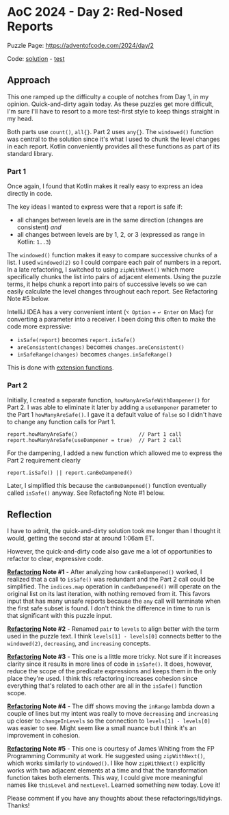 # AoC 2024 - Day 2: Red-Nosed Reports

Puzzle Page: https://adventofcode.com/2024/day/2

Code: [solution](Day02.kt) - [test](../../../../../../test/kotlin/lacar/junilu/aoc2024/day02/Day02Test.kt)

## Approach

This one ramped up the difficulty a couple of notches from Day 1, in my opinion. Quick-and-dirty again today. As these puzzles get more difficult, I'm sure I'll have to resort to a more test-first style to keep things straight in my head.

Both parts use `count()`, `all{}`. Part 2 uses `any{}`. The `windowed()` function was central to the solution since it's what I used to chunk the level changes in each report. Kotlin conveniently provides all these functions as part of its standard library.

### Part 1

Once again, I found that Kotlin makes it really easy to express an idea directly in code.

The key ideas I wanted to express were that a report is safe if: 
- all changes between levels are in the same direction (changes are consistent) _and_
- all changes between levels are by 1, 2, or 3 (expressed as range in Kotlin: `1..3`)

The `windowed()` function makes it easy to compare successive chunks of a list. I used `windowed(2)` so I could compare each pair of numbers in a report. In a late refactoring, I switched to using `zipWithNext()` which more specifically chunks the list into pairs of adjacent elements. Using the puzzle terms, it helps chunk a report into pairs of successive levels so we can easily calculate the level changes throughout each report. See Refactoring Note #5 below.

IntelliJ IDEA has a very convenient intent (`⌥ Option` + `↩ Enter` on Mac) for converting a parameter into a receiver. I been doing this often to make the code more expressive: 

* `isSafe(report)` becomes `report.isSafe()`
* `areConsistent(changes)` becomes `changes.areConsistent()`
* `inSafeRange(changes)` becomes `changes.inSafeRange()`

This is done with [extension functions](https://kotlinlang.org/docs/extensions.html).

### Part 2

Initially, I created a separate function, `howManyAreSafeWithDampener()` for Part 2. I was able to eliminate it later by adding 
a `useDampener` parameter to the Part 1 `howManyAreSafe()`. I gave it a default value of `false` so I didn't have to change any function calls for Part 1.
 
    report.howManyAreSafe()                    // Part 1 call
    report.howManyAreSafe(useDampener = true)  // Part 2 call 

For the dampening, I added a new function which allowed me to express the Part 2 requirement clearly

    report.isSafe() || report.canBeDampened()

Later, I simplified this because the `canBeDampened()` function eventually called `isSafe()` anyway. See Refactofing Note #1 below.

## Reflection

I have to admit, the quick-and-dirty solution took me longer than I thought it would, getting the second star at around 1:06am ET.

However, the quick-and-dirty code also gave me a lot of opportunities to refactor to clear, expressive code. 

**[Refactoring](https://github.com/jlacar/aoc-in-kotlin-all/commit/23c254f935139ccddced9f022d7a54c3b0b99ebd) Note #1** - After analyzing how `canBeDampened()` worked, I realized that a call to `isSafe()` was redundant and the Part 2 call could be simplified. The `indices.map` operation in `canBeDampened()` will operate on the original list on its last iteration, with nothing removed from it. This favors input that has many unsafe reports because the `any` call will terminate when the first safe subset is found. I don't think the difference in time to run is that significant with this puzzle input.

**[Refactoring](https://github.com/jlacar/aoc-in-kotlin-all/commit/73a52a51d13aade522098186968169ae185a76af) Note #2** - Renamed `pair` to `levels` to align better with the term used in the puzzle text. I think `levels[1] - levels[0]` connects better to the `windowed(2)`, `decreasing`, and `increasing` concepts. 

**[Refactoring](https://github.com/jlacar/aoc-in-kotlin-all/commit/eed5fb34899a527fea672132051577808487cc5f) Note #3** - This one is a little more tricky. Not sure if it increases clarity since it results in more lines of code in `isSafe()`. It does, however, reduce the scope of the predicate expressions and keeps them in the only place they're used. I think this refactoring increases cohesion since everything that's related to each other are all in the `isSafe()` function scope. 

**[Refactoring](https://github.com/jlacar/aoc-in-kotlin-all/commit/45314991a52f19f3d1d432778499033d0720f483) Note #4** - The diff shows moving the `inRange` lambda down a couple of lines but my intent was really to move `decreasing` and `increasing` up closer to `changeInLevels` so the connection to `levels[1] - levels[0]` was easier to see. Might seem like a small nuance but I think it's an improvement in cohesion.

**[Refactoring](https://github.com/jlacar/aoc-in-kotlin-all/commit/900d476740de567b3d67c850b6480429aa19a23d) Note #5** - This one is courtesy of James Whiting from the FP Programming Community at work. He suggested using `zipWithNext()`, which works similarly to `windowed()`. I like how `zipWithNext()` explicitly works with two adjacent elements at a time and that the transformation function takes both elements. This way, I could give more meaningful names like `thisLevel` and `nextLevel`. Learned something new today. Love it!

Please comment if you have any thoughts about these refactorings/tidyings. Thanks!